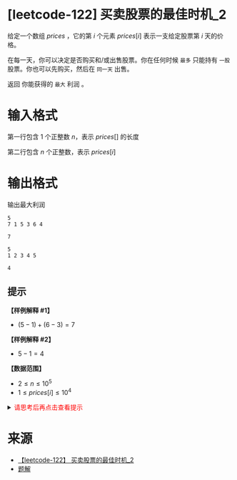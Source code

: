 # [leetcode-122] 买卖股票的最佳时机_2

给定一个数组 $prices$ ，它的第 $i$ 个元素 $prices[i]$ 表示一支给定股票第 $i$ 天的价格。

在每一天，你可以决定是否购买和/或出售股票。你在任何时候 `最多` 只能持有 `一股` 股票。你也可以先购买，然后在 `同一天` 出售。

返回 你能获得的 `最大` 利润 。

# 输入格式

第一行包含 $1$ 个正整数 $n$，表示 $prices[]$ 的长度

第二行包含 $n$ 个正整数，表示 $prices[i]$

# 输出格式

输出最大利润

```input1
5
7 1 5 3 6 4
```

```output1
7
```

```input2
5
1 2 3 4 5
```

```output2
4
```

## 提示
**【样例解释 #1】**
- $(5 - 1) + (6 - 3) = 7$

**【样例解释 #2】**
- $5 - 1 = 4$

**【数据范围】**
- $2 \leq n \leq 10^5$
- $1 \leq prices[i] \leq 10^4$

<details>
<summary><font color="#FF0000">请思考后再点击查看提示</font></summary>

</details>

# 来源
* [【leetcode-122】 买卖股票的最佳时机_2](https://leetcode.cn/problems/best-time-to-buy-and-sell-stock-ii/description/)
* [题解](https://leetcode.cn/problems/best-time-to-buy-and-sell-stock-ii/solutions/476791/mai-mai-gu-piao-de-zui-jia-shi-ji-ii-by-leetcode-s)